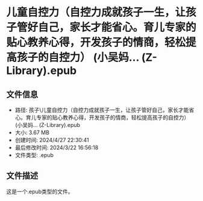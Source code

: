 ﻿# 儿童自控力（自控力成就孩子一生，让孩子管好自己，家长才能省心。育儿专家的贴心教养心得，开发孩子的情商，轻松提高孩子的自控力） (小吴妈... (Z-Library).epub

## 文件信息
- 路径: 孩子\儿童自控力（自控力成就孩子一生，让孩子管好自己，家长才能省心。育儿专家的贴心教养心得，开发孩子的情商，轻松提高孩子的自控力） (小吴妈... (Z-Library).epub
- 大小: 3.67 MB
- 创建时间: 2024/4/27 22:30:41
- 最后修改时间: 2024/3/22 16:56:18
- 文件类型: .epub

## 文件描述
这是一个.epub类型的文件。

